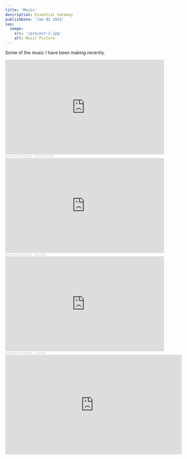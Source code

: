 ```yaml
---
title: 'Music'
description: Essential harmony
publishDate: 'Jan 02 2024'
seo:
  image:
    src: '/project-2.jpg'
    alt: Music Picture
---
```


Some of the music I have been making recently. 

<iframe width="100%" height="300" scrolling="no" frameborder="no" allow="autoplay" src="https://w.soundcloud.com/player/?url=https%3A//api.soundcloud.com/tracks/2012058623&color=%234a4a4a&auto_play=false&hide_related=false&show_comments=true&show_user=true&show_reposts=false&show_teaser=true&visual=true"></iframe><div style="font-size: 10px; color: #cccccc;line-break: anywhere;word-break: normal;overflow: hidden;white-space: nowrap;text-overflow: ellipsis; font-family: Interstate,Lucida Grande,Lucida Sans Unicode,Lucida Sans,Garuda,Verdana,Tahoma,sans-serif;font-weight: 100;"><a href="https://soundcloud.com/andrew-brauteseth" title="Andrew Brauteseth" target="_blank" style="color: #cccccc; text-decoration: none;">Andrew Brauteseth</a> · <a href="https://soundcloud.com/andrew-brauteseth/special-song" title="Special Song" target="_blank" style="color: #cccccc; text-decoration: none;">Special Song</a></div>

<iframe width="100%" height="300" scrolling="no" frameborder="no" allow="autoplay" src="https://w.soundcloud.com/player/?url=https%3A//api.soundcloud.com/tracks/2005886175&color=%234a4a4a&auto_play=false&hide_related=false&show_comments=true&show_user=true&show_reposts=false&show_teaser=true&visual=true"></iframe><div style="font-size: 10px; color: #cccccc;line-break: anywhere;word-break: normal;overflow: hidden;white-space: nowrap;text-overflow: ellipsis; font-family: Interstate,Lucida Grande,Lucida Sans Unicode,Lucida Sans,Garuda,Verdana,Tahoma,sans-serif;font-weight: 100;"><a href="https://soundcloud.com/andrew-brauteseth" title="Andrew Brauteseth" target="_blank" style="color: #cccccc; text-decoration: none;">Andrew Brauteseth</a> · <a href="https://soundcloud.com/andrew-brauteseth/pronutro" title="pronutro" target="_blank" style="color: #cccccc; text-decoration: none;">pronutro</a></div>

<iframe width="100%" height="300" scrolling="no" frameborder="no" allow="autoplay" src="https://w.soundcloud.com/player/?url=https%3A//api.soundcloud.com/tracks/2016520323&color=%234a4a4a&auto_play=false&hide_related=false&show_comments=true&show_user=true&show_reposts=false&show_teaser=true&visual=true"></iframe><div style="font-size: 10px; color: #cccccc;line-break: anywhere;word-break: normal;overflow: hidden;white-space: nowrap;text-overflow: ellipsis; font-family: Interstate,Lucida Grande,Lucida Sans Unicode,Lucida Sans,Garuda,Verdana,Tahoma,sans-serif;font-weight: 100;"><a href="https://soundcloud.com/andrew-brauteseth" title="Andrew Brauteseth" target="_blank" style="color: #cccccc; text-decoration: none;">Andrew Brauteseth</a> · <a href="https://soundcloud.com/andrew-brauteseth/disobey" title="Disobey" target="_blank" style="color: #cccccc; text-decoration: none;">Disobey</a></div>

<iframe width="560" height="315" src="https://www.youtube.com/embed/KyxBbBfmW2E?si=HnIDm6iUcAOWM4b_" title="YouTube video player" frameborder="0" allow="accelerometer; autoplay; clipboard-write; encrypted-media; gyroscope; picture-in-picture; web-share" referrerpolicy="strict-origin-when-cross-origin" allowfullscreen></iframe>